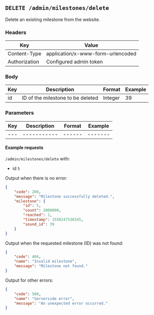 ## `DELETE /admin/milestones/delete`

Delete an existing milestone from the website.

### Headers

| Key           | Value                             |
| ------------- | --------------------------------- |
| Content-Type  | application/x-www-form-urlencoded |
| Authorization | Configured admin token            |

### Body

| Key | Description                       | Format  | Example |
| --- | --------------------------------- | --------| ------- |
| id  | ID of the milestone to be deleted | Integer | 39      |

### Parameters

| Key | Description | Format | Example |
| --- | ----------- | ------ | ------- |
| --- | ----------- | ------ | ------- |

#### Example requests

`/admin/milestones/delete` with:
- id `5`

Output when there is no error:

```json
{
    "code": 200,
    "message": "Milestone successfully deleted.",
    "milestone": {
        "id": 5,
        "count": 2000000,
        "reached": 1,
        "timestamp": 1550247538345,
        "sound_id": 39
    }
}
```

Output when the requested milestone (ID) was not found:
```json
{
    "code": 404,
    "name": "Invalid milestone",
    "message": "Milestone not found."
}
```

Output for other errors:

```json
{
    "code": 500,
    "name": "Serverside error",
    "message": "An unexpected error occurred."
}
```